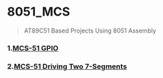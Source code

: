 # 8051_MCS
> AT89C51 Based Projects Using 8051 Assembly


### 1.[MCS-51 GPIO](https://github.com/ahmed79ramdan/8051_MCS/tree/master/GPIO)
### 2.[MCS-51 Driving Two 7-Segments](https://github.com/ahmed79ramdan/8051_MCS/tree/master/MCS-51%20Driving%20Two%207-Segments)
